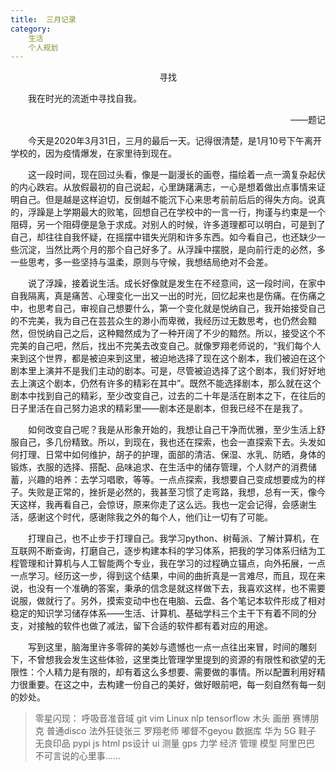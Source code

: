 ```yaml
---
title:  三月记录
category:
    生活
    个人规划
---
```


<center>寻找</center>
<!-- more -->


&emsp;&emsp;我在时光的流逝中寻找自我。

<p align="right"> ——题记 </p>
&emsp;&emsp;今天是2020年3月31日，三月的最后一天。记得很清楚，是1月10号下午离开学校的，因为疫情爆发，在家里待到现在。

&emsp;&emsp;这一段时间，现在回过头看，像是一副漫长的画卷，描绘着一点一滴复杂起伏的内心跌宕。从放假最初的自己说起，心里踌躇满志，一心是想着做出点事情来证明自己。但是越是这样迫切，反倒越不能沉下心来思考前前后后的得失方向。说真的，浮躁是上学期最大的败笔，回想自己在学校中的一言一行，拘谨与约束是一个阻碍，另一个阻碍便是急于求成。对别人的时候，许多道理都可以明白，可是到了自己，却往往自我怀疑，在摇摆中错失光阴和许多东西。如今看自己，也还缺少一些沉淀，当然比两个月的那个自己好多了。从浮躁中摆脱，是向前行走的必然，多一些思考，多一些坚持与温柔，原则与守候，我想结局绝对不会差。


&emsp;&emsp;说了浮躁，接着说生活。成长好像就是发生在不经意间，这一段时间，在家中自我隔离，真是痛苦、心理变化一出又一出的时光，回忆起来也是伤痛。在伤痛之中，也思考自己，审视自己想要什么，第一个变化就是悦纳自己，我开始接受自己的不完美，我为自己在芸芸众生的渺小而卑微，我经历过无数思考，也仍然会黯然，但悦纳自己之后，这种黯然成为了一种开阔了不少的黯然。所以，接受这个不完美的自己吧，然后，找出不完美去改变自己。就像罗翔老师说的，“我们每个人来到这个世界，都是被迫来到这里，被迫地选择了现在这个剧本，我们被迫在这个剧本里上演并不是我们主动的剧本。可是，尽管被迫选择了这个剧本，我们好好地去上演这个剧本，仍然有许多的精彩在其中”。既然不能选择剧本，那么就在这个剧本中找到自己的精彩，至少改变自己，过去的二十年是活在剧本之下，在往后的日子里活在自己努力追求的精彩里——剧本还是剧本，但我已经不在是我了。


&emsp;&emsp;如何改变自己呢？我是从形象开始的，我想让自己干净而优雅，至少生活上舒服自己，多几份精致。所以，到现在，我也还在探索，也会一直探索下去。头发如何打理、日常中如何维护，胡子的护理，面部的清洁、保湿、水乳、防晒，身体的锻炼，衣服的选择、搭配、品味追求、在生活中的储存管理，个人财产的消费储蓄，兴趣的培养：去学习唱歌，等等。一点点探索，我想要自己变成想要成为的样子。失败是正常的，挫折是必然的，我甚至习惯了走弯路，我想，总有一天，像今天这样，我再看自己，会惊讶，原来你走了这么远。我也一定会记得，会感谢生活，感谢这个时代，感谢除我之外的每个人，他们让一切有了可能。


&emsp;&emsp;打理自己，也不止步于打理自己。我学习python、树莓派、了解计算机，在互联网不断查询，打磨自己，逐步构建本科的学习体系，把我的学习体系归结为工程管理和计算机与人工智能两个专业，我在学习的过程确立锚点，向外拓展，一点一点学习。经历这一步，得到这个结果，中间的曲折真是一言难尽，而且，现在来说，也没有一个准确的答案，秉承的信念是就这样做下去，我喜欢这样，也不需要说服，做就行了。另外，摸索变动中也在电脑、云盘、各个笔记本软件形成了相对稳定的知识学习储存体系——生活、计算机、基础学科三个主干下有着不同的分支，对接触的软件也做了减法，留下合适的软件都有着对应的用途。


&emsp;&emsp;写到这里，脑海里许多零碎的美妙与遗憾也一点一点往出来冒，时间的雕刻下，不曾想我会发生这些体验，这里类比管理学里提到的资源的有限性和欲望的无限性：个人精力是有限的，却有着这么多想要、需要做的事情。所以配置利用好精力很重要。在这之中，去构建一份自己的美好，做好眼前吧，每一刻自然有每一刻的妙处。


>
> 零星闪现： 呼吸音准音域 git vim Linux nlp tensorflow 木头  画册 赛博朋克 
> 普通disco 法外狂徒张三 罗翔老师 嘟督不geyou 数据库 华为 5G 鞋子 无良印品 pypi
> js html ps设计 ui  测量 gps  力学 经济 管理  模型  阿里巴巴  不可言说的心里事......